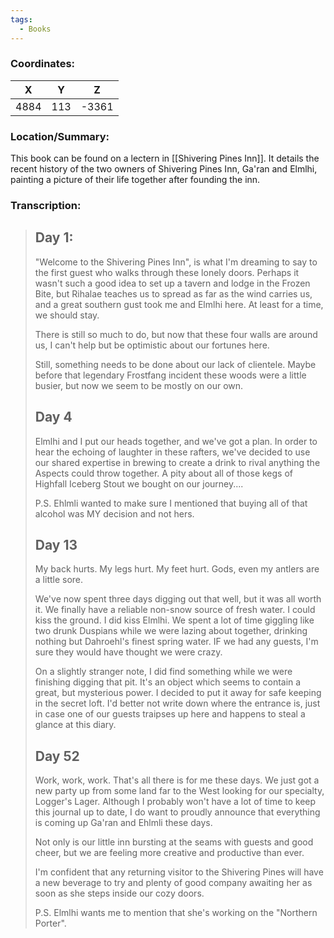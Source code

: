 ```yaml
---
tags:
  - Books
---
```


### Coordinates:
| **X** | **Y**| **Z** |
|:-----:|:----:|:-----:|
|4884  |113   |-3361  |

### Location/Summary:
This book can be found on a lectern in [[Shivering Pines Inn]]. It details the recent history of the two owners of Shivering Pines Inn, Ga'ran and Elmlhi, painting a picture of their life together after founding the inn.

### Transcription:
> Day 1:
> ---
> "Welcome to the Shivering Pines Inn", is what I'm dreaming to say to the first guest who walks through these lonely doors. Perhaps it wasn't such a good idea to set up a tavern and lodge in the Frozen Bite, but Rihalae teaches us to spread as far as the wind carries us, and a great southern gust took me and Elmlhi here. At least for a time, we should stay.
>
> There is still so much to do, but now that these four walls are around us, I can't help but be optimistic about our fortunes here.
>
> Still, something needs to be done about our lack of clientele. Maybe before that legendary Frostfang incident these woods were a little busier, but now we seem to be mostly on our own.
>
> Day 4
> ---
> Elmlhi and I put our heads together, and we've got a plan. In order to hear the echoing of laughter in these rafters, we've decided to use our shared expertise in brewing to create a drink to rival anything the Aspects could throw together. A pity about all of those kegs of Highfall Iceberg Stout we bought on our journey....
>
> P.S. Ehlmli wanted to make sure I mentioned that buying all of that alcohol was MY decision and not hers.
>
> Day 13
> ---
> My back hurts. My legs hurt. My feet hurt. Gods, even my antlers are a little sore.
>
> We've now spent three days digging out that well, but it was all worth it. We finally have a reliable non-snow source of fresh water. I could kiss the ground. I did kiss Elmlhi. We spent a lot of time giggling like two drunk Duspians while we were lazing about together, drinking nothing but Dahroehl's finest spring water. IF we had any guests, I'm sure they would have thought we were crazy.
>
> On a slightly stranger note, I did find something while we were finishing digging that pit. It's an object which seems to contain a great, but mysterious power. I decided to put it away for safe keeping in the secret loft. I'd better not write down where the entrance is, just in case one of our guests traipses up here and happens to steal a glance at this diary.
>
> Day 52
> ---
> Work, work, work. That's all there is for me these days. We just got a new party up from some land far to the West looking for our specialty, Logger's Lager. Although I probably won't have a lot of time to keep this journal up to date, I do want to proudly announce that everything is coming up Ga'ran and Ehlmli these days.
>
> Not only is our little inn bursting at the seams with guests and good cheer, but we are feeling more creative and productive than ever.
>
> I'm confident that any returning visitor to the Shivering Pines will have a new beverage to try and plenty of good company awaiting her as soon as she steps inside our cozy doors.
>
> P.S. Elmlhi wants me to mention that she's working on the "Northern Porter".

